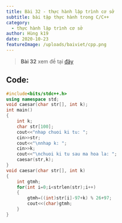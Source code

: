 ```yaml
---
title: Bài 32 - thực hành lập trình cơ sở
subtitle: bài tập thực hành trong C/C++
category:
  - thực hành lập trình cơ sở
author: Hùng k19
date: 2020-10-23
featureImage: /uploads/baiviet/cpp.png
---
```

> **Bài 32** xem đề tại [đây](/de-bai-thuc-hanh-lap-trinh-co-so)

## Code:
```c++
#include<bits/stdc++.h>
using namespace std;
void caesar(char str[], int k);
int main()
{
	int k;
	char str[100];
	cout<<"nhap chuoi ki tu: ";
	cin>>str;
	cout<<"\nnhap k: ";
	cin>>k;
	cout<<"\nchuoi ki tu sau ma hoa la: ";
	caesar(str,k);
}
void caesar(char str[], int k)
{
	int gtmh;
	for(int i=0;i<strlen(str);i++)
	{
		gtmh=((int)str[i]-97+k) % 26+97;
		cout<<(char)gtmh;
	}
}

```